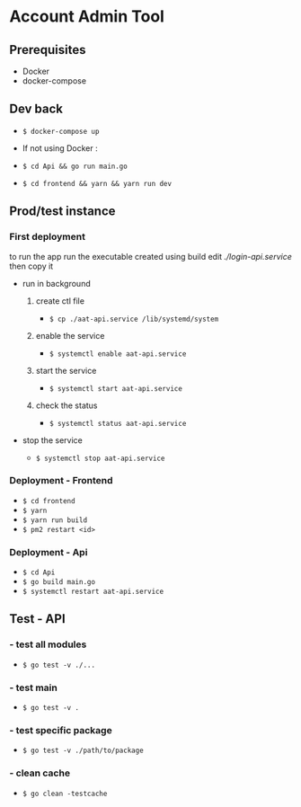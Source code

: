 # Account Admin Tool

## Prerequisites

- Docker
- docker-compose

## Dev back

- `$ docker-compose up`

- If not using Docker :
- `$ cd Api && go run main.go`
- `$ cd frontend && yarn && yarn run dev`

## Prod/test instance

### First deployment

to run the app run the executable created using build
edit _./login-api.service_ then copy it

- run in background

  1. create ctl file

     - `$ cp ./aat-api.service /lib/systemd/system`

  2. enable the service

     - `$ systemctl enable aat-api.service`

  3. start the service

     - `$ systemctl start aat-api.service`

  4. check the status

     - `$ systemctl status aat-api.service`

- stop the service
  - `$ systemctl stop aat-api.service`

### Deployment - Frontend

- `$ cd frontend`
- `$ yarn`
- `$ yarn run build`
- `$ pm2 restart <id>`

### Deployment - Api

- `$ cd Api`
- `$ go build main.go`
- `$ systemctl restart aat-api.service`

## Test - API

### - test all modules

- `$ go test -v ./...`

### - test main

- `$ go test -v .`

### - test specific package

- `$ go test -v ./path/to/package`

### - clean cache

- `$ go clean -testcache`
